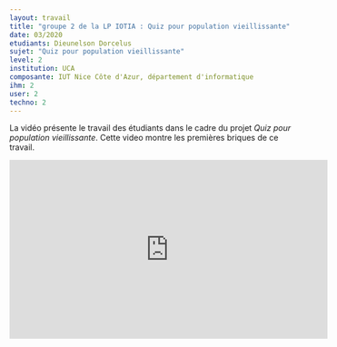 ```yaml
---
layout: travail 
title: "groupe 2 de la LP IOTIA : Quiz pour population vieillissante"
date: 03/2020
etudiants: Dieunelson Dorcelus 
sujet: "Quiz pour population vieillissante"
level: 2
institution: UCA
composante: IUT Nice Côte d'Azur, département d'informatique 
ihm: 2
user: 2
techno: 2
---
```


La vidéo présente le travail des étudiants dans le cadre du projet _Quiz pour population vieillissante_.
Cette video montre les premières briques de ce travail. 


<iframe width="560" height="315" src="https://www.youtube.com/embed/nHq_HVwidqk" frameborder="0" allow="accelerometer; autoplay; encrypted-media; gyroscope; picture-in-picture" allowfullscreen></iframe>
